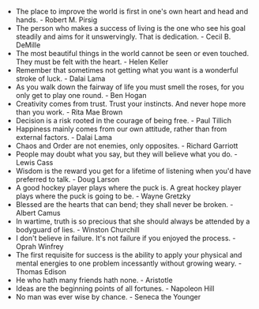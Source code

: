 * The place to improve the world is first in one's own heart and head and hands. - Robert M. Pirsig
* The person who makes a success of living is the one who see his goal steadily and aims for it unswervingly. That is dedication. - Cecil B. DeMille
* The most beautiful things in the world cannot be seen or even touched. They must be felt with the heart. - Helen Keller
* Remember that sometimes not getting what you want is a wonderful stroke of luck. - Dalai Lama
* As you walk down the fairway of life you must smell the roses, for you only get to play one round. - Ben Hogan
* Creativity comes from trust. Trust your instincts. And never hope more than you work. - Rita Mae Brown
* Decision is a risk rooted in the courage of being free. - Paul Tillich
* Happiness mainly comes from our own attitude, rather than from external factors. - Dalai Lama
* Chaos and Order are not enemies, only opposites. - Richard Garriott
* People may doubt what you say, but they will believe what you do. - Lewis Cass
* Wisdom is the reward you get for a lifetime of listening when you'd have preferred to talk. - Doug Larson
* A good hockey player plays where the puck is. A great hockey player plays where the puck is going to be. - Wayne Gretzky
* Blessed are the hearts that can bend; they shall never be broken. - Albert Camus
* In wartime, truth is so precious that she should always be attended by a bodyguard of lies. - Winston Churchill
* I don't believe in failure. It's not failure if you enjoyed the process. - Oprah Winfrey
* The first requisite for success is the ability to apply your physical and mental energies to one problem incessantly without growing weary. - Thomas Edison
* He who hath many friends hath none. - Aristotle
* Ideas are the beginning points of all fortunes. - Napoleon Hill
* No man was ever wise by chance. - Seneca the Younger
